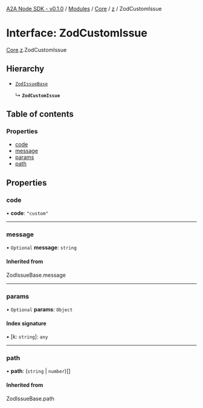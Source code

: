 [A2A Node SDK - v0.1.0](../README.md) / [Modules](../modules.md) / [Core](../modules/Core.md) / [z](../modules/Core.z.md) / ZodCustomIssue

# Interface: ZodCustomIssue

[Core](../modules/Core.md).[z](../modules/Core.z.md).ZodCustomIssue

## Hierarchy

- [`ZodIssueBase`](../modules/Core.z.md#zodissuebase)

  ↳ **`ZodCustomIssue`**

## Table of contents

### Properties

- [code](Core.z.ZodCustomIssue.md#code)
- [message](Core.z.ZodCustomIssue.md#message)
- [params](Core.z.ZodCustomIssue.md#params)
- [path](Core.z.ZodCustomIssue.md#path)

## Properties

### code

• **code**: ``"custom"``

___

### message

• `Optional` **message**: `string`

#### Inherited from

ZodIssueBase.message

___

### params

• `Optional` **params**: `Object`

#### Index signature

▪ [k: `string`]: `any`

___

### path

• **path**: (`string` \| `number`)[]

#### Inherited from

ZodIssueBase.path
